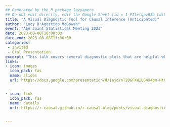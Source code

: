 ```yaml
---
## Generated by the R package lazyapero
## Do not edit directly, edit the Google Sheet [id = 1-PItelqpv0Sb_LdiEDqb8O3D_Roii5nVTL07IRVbRtA]
title: "A Visual Diagnostic Tool for Causal Inference (Anticipated)"
author: "Lucy D'Agostino McGowan"
event: "ASA Joint Statistical Meeting 2023"
date: 2023-08-08T10:00:00
date_end: 2023-08-08T11:00:00
categories:
 - Invited
 - Oral Presentation
excerpt: "This talk covers several diagnostic plots that are helpful when attempting to answer a causal question. They can be used to visualize the target population, balance, and treatment effect heterogeneity."
links:
- icon: images
  icon_pack: fas
  name: slides
  url: https://docs.google.com/presentation/d/1ajcYnT28GFXWILG4X4bm-HtRXcFYKNM40HCboqhREh8/edit#slide=id.p


- icon: link
  icon_pack: fas
  name: details
  url: https://r-causal.github.io/r-causal-blog/posts/visual-diagnostic-tools/


---
```

